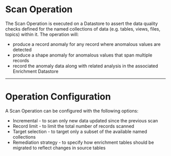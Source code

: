 # Scan Operation

The Scan Operation is executed on a Datastore to assert the data quality checks defined for the named collections of data (e.g. tables, views, files, topics) within it. The operation will:

* produce a record anomaly for any record where anomalous values are detected
* produce a shape anomaly for anomalous values that span multiple records
* record the anomaly data along with related analysis in the associated Enrichment Datastore

---
# Operation Configuration

A Scan Operation can be configured with the following options:

* Incremental - to scan only new data updated since the previous scan
* Record limit - to limit the total number of records scanned
* Target selection - to target only a subset of the available named collections
* Remediation strategy - to specify how enrichment tables should be migrated to reflect changes in source tables
